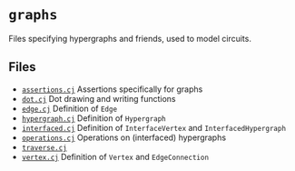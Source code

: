 # `graphs`

Files specifying hypergraphs and friends, used to model circuits.

## Files

* [`assertions.cj`](assertions.cj) Assertions specifically for graphs
* [`dot.cj`](dot.cj) Dot drawing and writing functions
* [`edge.cj`](edge.cj) Definition of `Edge`
* [`hypergraph.cj`](hypergraph.cj) Definition of `Hypergraph`
* [`interfaced.cj`](interfaced.cj) Definition of `InterfaceVertex` and
                                            `InterfacedHypergraph`
* [`operations.cj`](operations.cj) Operations on (interfaced) hypergraphs
* [`traverse.cj`](traverse.cj)
* [`vertex.cj`](vertex.cj) Definition of `Vertex` and `EdgeConnection`